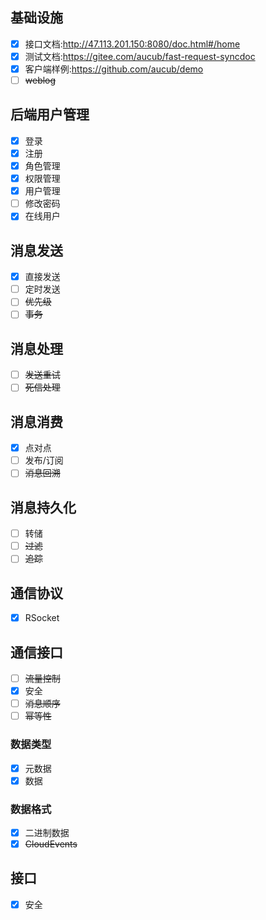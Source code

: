 ## 基础设施

- [x]  接口文档:http://47.113.201.150:8080/doc.html#/home
- [x]  测试文档:https://gitee.com/aucub/fast-request-syncdoc
- [x]  客户端样例:https://github.com/aucub/demo
- [ ]  ~~weblog~~

## 后端用户管理

- [x]  登录
- [x]  注册
- [x]  角色管理
- [x]  权限管理
- [x]  用户管理
- [ ]  修改密码
- [x]  在线用户

## 消息发送

- [x]  直接发送
- [ ]  定时发送
- [ ]  ~~优先级~~
- [ ]  ~~事务~~

## 消息处理

- [ ]  ~~发送重试~~
- [ ]  ~~死信处理~~

## 消息消费

- [x]  点对点
- [ ]  发布/订阅
- [ ]  ~~消息回溯~~

## 消息持久化

- [ ]  转储
- [ ]  ~~过滤~~
- [ ]  ~~追踪~~

## 通信协议

- [x]  RSocket

## 通信接口

- [ ]  ~~流量控制~~
- [x]  安全
- [ ]  ~~消息顺序~~
- [ ]  ~~幂等性~~

### 数据类型

- [x]  元数据
- [x]  数据

### 数据格式

- [x]  二进制数据
- [x]  ~~CloudEvents~~

## 接口

- [x]  安全
